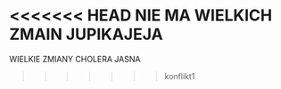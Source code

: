 <<<<<<< HEAD
NIE MA WIELKICH ZMAIN JUPIKAJEJA
=======
WIELKIE ZMIANY CHOLERA JASNA
>>>>>>> konflikt1
